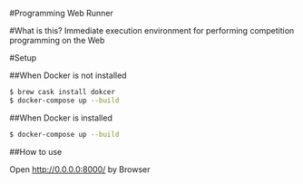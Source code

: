 #Programming Web Runner

#What is this?
Immediate execution environment for performing competition programming on the Web

#Setup

##When Docker is not installed

~~~sh
$ brew cask install dokcer
$ docker-compose up --build
~~~

##When Docker is installed

~~~sh
$ docker-compose up --build
~~~

##How to use

Open http://0.0.0.0:8000/ by Browser
